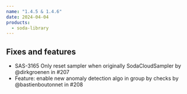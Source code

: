 ```yaml
---
name: "1.4.5 & 1.4.6"
date: 2024-04-04
products:
  - soda-library
---
```


## Fixes and features

* SAS-3165 Only reset sampler when originally SodaCloudSampler by @dirkgroenen in #207
* Feature: enable new anomaly detection algo in group by checks by @bastienboutonnet in #208
